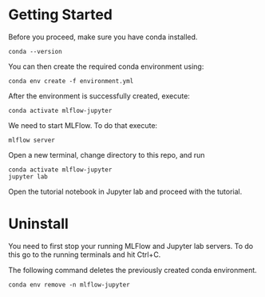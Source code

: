 # Getting Started
Before you proceed, make sure you have conda installed.
```
conda --version
```
You can then create the required conda environment using:
```
conda env create -f environment.yml
```
After the environment is successfully created, execute:
```
conda activate mlflow-jupyter
```
We need to start MLFlow. To do that execute:
```
mlflow server
```
Open a new terminal, change directory to this repo, and run
```
conda activate mlflow-jupyter
jupyter lab
```
Open the tutorial notebook in Jupyter lab and proceed with the tutorial.


# Uninstall
You need to first stop your running MLFlow and Jupyter lab servers.
To do this go to the running terminals and hit Ctrl+C.

The following command deletes the previously created conda environment.
```
conda env remove -n mlflow-jupyter
```
